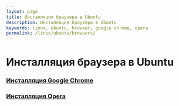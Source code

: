 ```yaml
---
layout: page
title: Инсталляция браузера в Ubuntu
description: Инсталляция браузера в Ubuntu
keywords: linux, ubuntu, browser, google chrome, opera
permalink: /linux/ubuntu/browsers/
---
```


# Инсталляция браузера в Ubuntu


### [Инсталляция Google Chrome](/linux/ubuntu/browsers/chrome/)

### [Инсталляция Opera](/linux/ubuntu/browsers/opera/)
